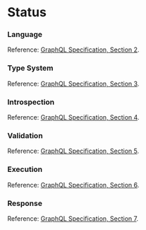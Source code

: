 # Status

### Language

Reference: [GraphQL Specification, Section 2](https://facebook.github.io/graphql/#sec-Language).

### Type System

Reference: [GraphQL Specification, Section 3](https://facebook.github.io/graphql/#sec-Type-System).

### Introspection

Reference: [GraphQL Specification, Section 4](https://facebook.github.io/graphql/#sec-Introspection).

### Validation

Reference: [GraphQL Specification, Section 5](https://facebook.github.io/graphql/#sec-Validation).

### Execution

Reference: [GraphQL Specification, Section 6](https://facebook.github.io/graphql/#sec-Execution).

### Response

Reference: [GraphQL Specification, Section 7](https://facebook.github.io/graphql/#sec-Response).
